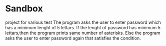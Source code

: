 # Sandbox
project for various test 
The program asks the user to enter password which has a minimum lenght of 5 lettars.
If the lenght of password has minimum 5 lettars,then the program prints same
number of asterisks. Else the  program asks the user to enter password again that satisfies
the condition.  
